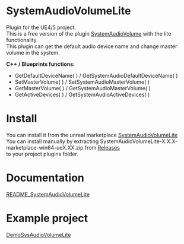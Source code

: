 # SystemAudioVolumeLite
Plugin for the UE4/5 project.  
This is a free version of the plugin [SystemAudioVolume](https://www.unrealengine.com/marketplace/en-US/product/system-audio-volume) with the lite functionality.  
This plugin can get the default audio device name and change master volume in the system. 

**C++ / Blueprints functions:**
- GetDefaultDeviceName( ) / GetSystemAudioDefaultDeviceName( )
- SetMasterVolume( ) / SetSystemAudioMasterVolume( )
- GetMasterVolume( ) / GetSystemAudioMasterVolume( )
- GetActiveDevices( ) / GetSystemAudioActiveDevices( )

# Install
You can install it from the unreal marketplace [SystemAudioVolumeLite](https://www.unrealengine.com/marketplace/en-US/product/system-audio-volume-lite)  
You can install manually by extracting SystemAudioVolumeLite-X.X.X-marketplace-win64-ueX.XX.zip from [Releases](https://github.com/mrbindraw/SystemAudioVolumeLite/releases)  
to your project plugins folder.

# Documentation
[README_SystemAudioVolumeLite](https://docs.google.com/document/d/13qQpKiYOstN0GyQf7LARekuegFQJSqb79T_gIKM_G9o/edit?usp=drive_link)

# Example project  
[DemoSysAudioVolumeLite](https://drive.google.com/drive/folders/1ZMCjGoutt0LQ7CcDy8sjNeaLxmW3vNlu?usp=drive_link)
